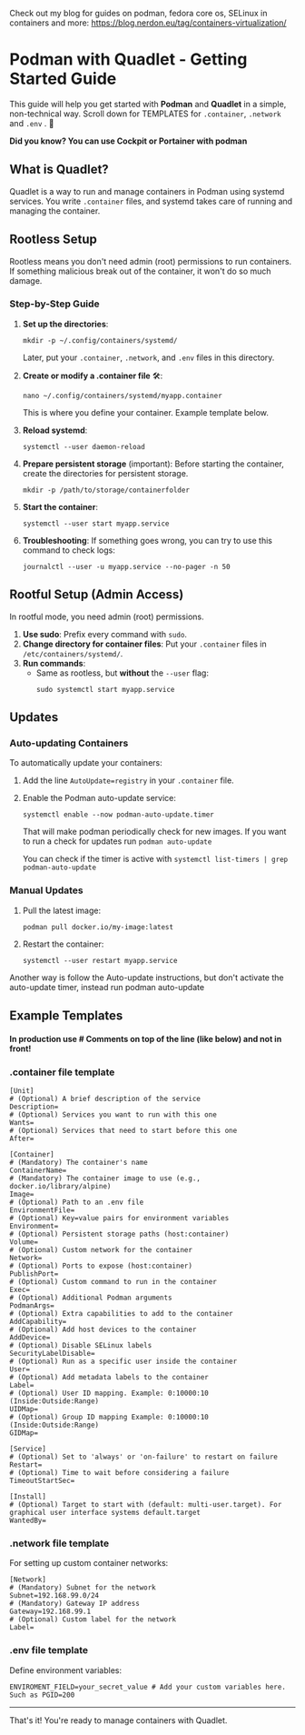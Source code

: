 Check out my blog for guides on podman, fedora core os, SELinux in containers and more: https://blog.nerdon.eu/tag/containers-virtualization/

# Podman with Quadlet - Getting Started Guide

This guide will help you get started with **Podman** and **Quadlet** in a simple, non-technical way. Scroll down for TEMPLATES for `.container`, `.network` and `.env` . 🚀

**Did you know? You can use Cockpit or Portainer with podman**

## What is Quadlet?

Quadlet is a way to run and manage containers in Podman using systemd services. You write `.container` files, and systemd takes care of running and managing the container.

## Rootless Setup

Rootless means you don't need admin (root) permissions to run containers. If something malicious break out of the container, it won't do so much damage.

### Step-by-Step Guide

1. **Set up the directories**:
   ```
   mkdir -p ~/.config/containers/systemd/
   ```
   Later, put your `.container`, `.network`, and `.env` files in this directory.

2. **Create or modify a .container file** 🛠️:
   ```
   nano ~/.config/containers/systemd/myapp.container
   ```
   This is where you define your container. Example template below.

3. **Reload systemd**:
   ```
   systemctl --user daemon-reload
   ```

4. **Prepare persistent storage** (important):
   Before starting the container, create the directories for persistent storage.
   ```
   mkdir -p /path/to/storage/containerfolder
   ```

5. **Start the container**:
   ```
   systemctl --user start myapp.service
   ```

6. **Troubleshooting**:
   If something goes wrong, you can try to use this command to check logs:
   ```
   journalctl --user -u myapp.service --no-pager -n 50
   ```

## Rootful Setup (Admin Access)

In rootful mode, you need admin (root) permissions.

1. **Use sudo**: Prefix every command with `sudo`.
2. **Change directory for container files**: Put your `.container` files in `/etc/containers/systemd/`.
3. **Run commands**:
   - Same as rootless, but **without** the `--user` flag:
     ```
     sudo systemctl start myapp.service
     ```

## Updates

### Auto-updating Containers

To automatically update your containers:

1. Add the line `AutoUpdate=registry` in your `.container` file.
2. Enable the Podman auto-update service:
   ```
   systemctl enable --now podman-auto-update.timer
   ```
   That will make podman periodically check for new images. If you want to run a check for updates run ``` podman auto-update ```

   You can check if the timer is active with ``` systemctl list-timers | grep podman-auto-update ```

### Manual Updates

1. Pull the latest image:
   ```
   podman pull docker.io/my-image:latest
   ```
2. Restart the container:
   ```
   systemctl --user restart myapp.service
   ```

Another way is follow the Auto-update instructions, but don't activate the auto-update timer, instead run podman auto-update

## Example Templates

#### In production use # Comments on top of the line (like below) and not in front!

### .container file template

```
[Unit]
# (Optional) A brief description of the service
Description=
# (Optional) Services you want to run with this one
Wants=
# (Optional) Services that need to start before this one
After=

[Container]
# (Mandatory) The container's name
ContainerName=
# (Mandatory) The container image to use (e.g., docker.io/library/alpine)
Image=
# (Optional) Path to an .env file
EnvironmentFile=
# (Optional) Key=value pairs for environment variables
Environment=
# (Optional) Persistent storage paths (host:container)
Volume=
# (Optional) Custom network for the container
Network=
# (Optional) Ports to expose (host:container)
PublishPort=
# (Optional) Custom command to run in the container
Exec=
# (Optional) Additional Podman arguments
PodmanArgs=
# (Optional) Extra capabilities to add to the container
AddCapability=
# (Optional) Add host devices to the container
AddDevice=
# (Optional) Disable SELinux labels
SecurityLabelDisable=
# (Optional) Run as a specific user inside the container
User=
# (Optional) Add metadata labels to the container
Label=
# (Optional) User ID mapping. Example: 0:10000:10 (Inside:Outside:Range)
UIDMap=
# (Optional) Group ID mapping Example: 0:10000:10 (Inside:Outside:Range)
GIDMap=

[Service]
# (Optional) Set to 'always' or 'on-failure' to restart on failure
Restart=
# (Optional) Time to wait before considering a failure
TimeoutStartSec=

[Install]
# (Optional) Target to start with (default: multi-user.target). For graphical user interface systems default.target
WantedBy=
```

### .network file template

For setting up custom container networks:

```
[Network]
# (Mandatory) Subnet for the network
Subnet=192.168.99.0/24  
# (Mandatory) Gateway IP address
Gateway=192.168.99.1    
# (Optional) Custom label for the network
Label=              
```

### .env file template

Define environment variables:

```
ENVIROMENT_FIELD=your_secret_value # Add your custom variables here. Such as PGID=200
```

---

That's it! You're ready to manage containers with Quadlet.
